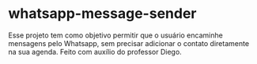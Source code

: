 # whatsapp-message-sender

Esse projeto tem como objetivo permitir que o usuário encaminhe mensagens pelo Whatsapp, sem precisar adicionar o contato diretamente na sua agenda. Feito com auxílio do professor Diego. 
